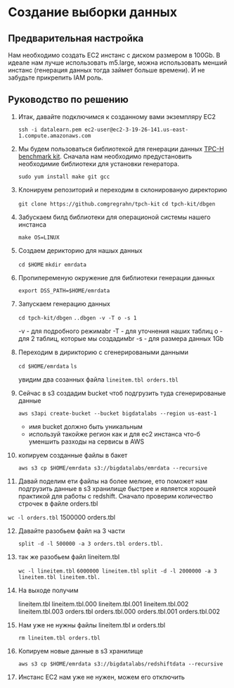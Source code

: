 # Создание выборки данных

## Предварительная настройка

Нам необходимо создать EC2 инстанс с диском размером в 100Gb. В идеале нам лучше использовать m5.large, можна использовать менший инстанс (генерация данных тогда займет больше времени). И не забудьте прикрепить IAM роль.

## Руководство по решению

1. Итак, давайте подключимся к созданному вами экземпляру EC2
    
    ``ssh -i datalearn.pem ec2-user@ec2-3-19-26-141.us-east-1.compute.amazonaws.com``

2. Мы будем пользоваться библиотекой для генерации данных [TPC-H benchmark kit](httpsgithub.comgregrahntpch-kit). Сначала нам необходимо предустановить необходимие библиотеки для установки генератора.
    
    ``sudo yum install make git gcc``

3. Клонируем репозиторий и переходим в склонированую директорию
    
    ``git clone https://github.comgregrahn/tpch-kit``
    ``cd tpch-kit/dbgen``

4. Забускаем билд библиотеки для операционой системы нашего инстанса
    
    ``make OS=LINUX``

5. Создаем дерикторию для нашых данных 
    
    ``cd $HOME``
    ``mkdir emrdata``

6. Пропипеременую окружение для библиотеки генерации данных
    
    ``export DSS_PATH=$HOME/emrdata``

7. Запускаем генерацию  данных
    
    ``cd tpch-kit/dbgen``
    ``..dbgen -v -T o -s 1``

    -v - для подробного режимаbr
    -T - для уточнения наших таблиц
    o - для 2 таблиц, которые мы создадимbr
    -s - для размера данных 1Gb

8. Переходим в дирикторию с сгенерироваными данными
    
    ``cd $HOME/emrdata``
    ``ls``
   
    увидим два созанных файла ``lineitem.tbl orders.tbl``

9. Сейчас в s3 создадим bucket чтоб подгрузить туда сгенерированые данные

    ``aws s3api create-bucket --bucket bigdatalabs --region us-east-1``
    - имя bucket должно быть уникальным
    - используй такойже регион как и для ec2 инстанса что-б уменшить разходы на сервисы в AWS

10. копируем созданные файлы в бакет

    ``aws s3 cp $HOME/emrdata s3://bigdatalabs/emrdata --recursive``
    
11. Давай поделим ети файлы на более мелкие, ето поможет нам подгрузить данные в s3 хранилище быстрее и является хорошей практикой для работы с redshift. Сначало проверим количество строчек в файле orders.tbl

   ``wc -l orders.tbl``
     1500000 orders.tbl

12. Давайте разобьем файл на 3 части
    
    ``split -d -l 500000 -a 3 orders.tbl orders.tbl.``

13. так же разобьем файл lineitem.tbl

    ``wc -l lineitem.tbl``
    ``6000000 lineitem.tbl``
    ``split -d -l 2000000 -a 3 lineitem.tbl lineitem.tbl.``

14. На выходе получим

    lineitem.tbl
    lineitem.tbl.000
    lineitem.tbl.001
    lineitem.tbl.002
    lineitem.tbl.003
    orders.tbl
    orders.tbl.000
    orders.tbl.001
    orders.tbl.002

15. Нам уже не нужны файлы lineitem.tbl и orders.tbl

    ``rm lineitem.tbl orders.tbl``

16. Копируем новые данные в s3 хранилище

    ``aws s3 cp $HOME/emrdata s3://bigdatalabs/redshiftdata --recursive``

17. Инстанс EC2 нам уже не нужен, можем его отключить
